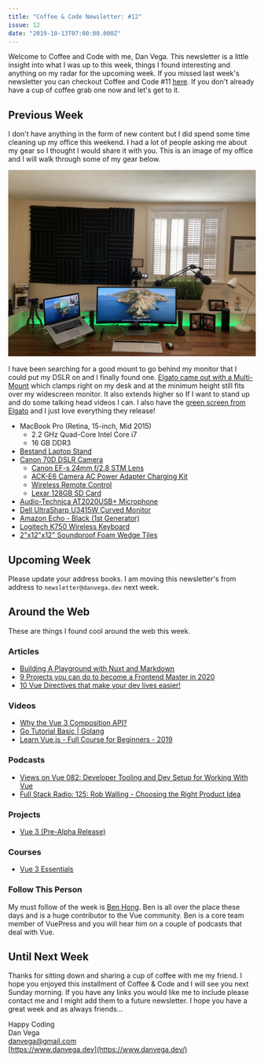 ```yaml
---
title: "Coffee & Code Newsletter: #12"
issue: 12
date: "2019-10-13T07:00:00.000Z"
---
```


Welcome to Coffee and Code with me, Dan Vega. This newsletter is a little insight into what I was up to this week, things I found interesting and anything on my radar for the upcoming week. If you missed last week's newsletter you can checkout Coffee and Code #11 [here](https://www.danvega.dev/newsletter/2019/10/06/coffee-and-code-11/).  If you don't already have a cup of coffee grab one now and let's get to it.

## Previous Week

I don't have anything in the form of new content but I did spend some time cleaning up my office this weekend. I had a lot of people asking me about my gear so I thought I would share it with you. This is an image of my office and I will walk through some of my gear below.

![](./office.jpeg)

I have been searching for a good mount to go behind my monitor that I could put my DSLR on and I finally found one. [Elgato came out with a Multi-Mount](https://amzn.to/2M8CfVU) which clamps right on my desk and at the minimum height still fits over my widescreen monitor. It also extends higher so If I want to stand up and do some talking head videos I can. I also have the [green screen from Elgato](https://amzn.to/35tGVx0) and I just love everything they release!

- MacBook Pro (Retina, 15-inch, Mid 2015)
    - 2.2 GHz Quad-Core Intel Core i7
    - 16 GB DDR3
- [Bestand Laptop Stand](https://amzn.to/35tGVx0)
- [Canon 70D DSLR Camera](https://amzn.to/35tGVx0)
    - [Canon EF-s 24mm f/2.8 STM Lens](https://amzn.to/2ozWliE)
    - [ACK-E6 Camera AC Power Adapter Charging Kit](https://amzn.to/2ozWliE)
    - [Wireless Remote Control](https://amzn.to/33rhLO0)
    - [Lexar 128GB SD Card](https://amzn.to/33rhLO0)
- [Audio-Technica AT2020USB+ Microphone](https://amzn.to/2M8CfVU)
- [Dell UltraSharp U3415W Curved Monitor](https://amzn.to/2M8CfVU)
- [Amazon Echo - Black (1st Generator)](https://amzn.to/2M8CfVU)
- [Logitech K750 Wireless Keyboard](https://amzn.to/2M8CfVU)
- [2"x12"x12" Soundproof Foam Wedge Tiles](https://amzn.to/33rhLO0)

## Upcoming Week

Please update your address books. I am moving this newsletter's from address to `newsletter@danvega.dev` next week.

## Around the Web

These are things I found cool around the web this week.

### Articles

- [Building A Playground with Nuxt and Markdown](https://dev.to/jennapederson/building-a-playground-with-nuxt-and-markdown-4c5e)
- [9 Projects you can do to become a Frontend Master in 2020](https://dev.to/simonholdorf/9-projects-you-can-do-to-become-a-frontend-master-in-2020-n2h)
- [10 Vue Directives that make your dev lives easier!](https://dev.to/simonholdorf/10-vue-directives-that-make-your-dev-lives-easier-5dm7)

### Videos

- [Why the Vue 3 Composition API?](https://www.youtube.com/watch?v=6HUjDKVn0e0&list=WL&index=2&t=2s)
- [Go Tutorial Basic | Golang](https://www.youtube.com/watch?v=ty49_v1tV44)
- [Learn Vue.js - Full Course for Beginners - 2019](https://www.youtube.com/watch?v=4deVCNJq3qc)

### Podcasts

- [Views on Vue 082: Developer Tooling and Dev Setup for Working With Vue](https://devchat.tv/views-on-vue/vov-082-developer-tooling-and-dev-setup-for-working-with-vue/)
- [Full Stack Radio: 125: Rob Walling - Choosing the Right Product Idea](http://www.fullstackradio.com/125)

### Projects

- [Vue 3 (Pre-Alpha Release)](https://github.com/vuejs/vue-next)

### Courses

- [Vue 3 Essentials](https://www.vuemastery.com/courses/vue-3-essentials/why-the-composition-api)

### Follow This Person

My must follow of the week is [Ben Hong](https://twitter.com/bencodezen). Ben is all over the place these days and is a huge contributor to the Vue community.  Ben is a core team member of VuePress and you will hear him on a couple of podcasts that deal with Vue.

## Until Next Week

Thanks for sitting down and sharing a cup of coffee with me my friend. I hope you enjoyed this installment of Coffee & Code and I will see you next Sunday morning. If you have any links you would like me to include please contact me and I might add them to a future newsletter. I hope you have a great week and as always friends...

Happy Coding<br/>
Dan Vega<br/>
danvega@gmail.com<br/>
[https://www.danvega.dev](https://www.danvega.dev/)

